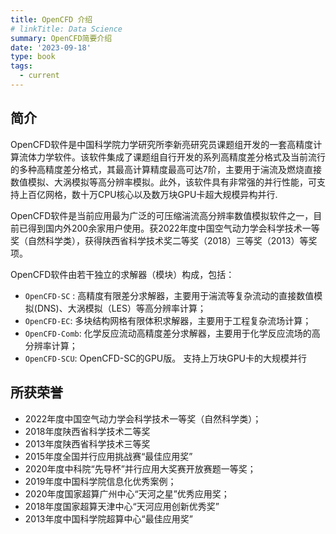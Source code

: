 ```yaml
---
title: OpenCFD 介绍
# linkTitle: Data Science
summary: OpenCFD简要介绍
date: '2023-09-18'
type: book
tags:
  - current
---
```


## 简介

OpenCFD软件是中国科学院力学研究所李新亮研究员课题组开发的一套高精度计算流体力学软件。该软件集成了课题组自行开发的系列高精度差分格式及当前流行的多种高精度差分格式，其最高计算精度最高可达7阶，主要用于湍流及燃烧直接数值模拟、大涡模拟等高分辨率模拟。此外，该软件具有非常强的并行性能，可支持上百亿网格，数十万CPU核心以及数万块GPU卡超大规模异构并行.
 
OpenCFD软件是当前应用最为广泛的可压缩湍流高分辨率数值模拟软件之一，目前已得到国内外200余家用户使用。获2022年度中国空气动力学会科学技术一等奖（自然科学类），获得陕西省科学技术奖二等奖（2018）三等奖（2013）等奖项。

OpenCFD软件由若干独立的求解器（模块）构成，包括：
- `OpenCFD-SC` :  高精度有限差分求解器，主要用于湍流等复杂流动的直接数值模拟(DNS)、大涡模拟（LES）等高分辨率计算；
- `OpenCFD-EC`: 多块结构网格有限体积求解器，主要用于工程复杂流场计算；
- `OpenCFD-Comb`: 化学反应流动高精度差分求解器，主要用于化学反应流场的高分辨率计算；
- `OpenCFD-SCU`: OpenCFD-SC的GPU版。 支持上万块GPU卡的大规模并行

## 所获荣誉

- 2022年度中国空气动力学会科学技术一等奖（自然科学类）；
- 2018年度陕西省科学技术二等奖
- 2013年度陕西省科学技术三等奖
- 2015年度全国并行应用挑战赛“最佳应用奖”
- 2020年度中科院“先导杯”并行应用大奖赛开放赛题一等奖；
- 2019年度中国科学院信息化优秀案例；
- 2020年度国家超算广州中心“天河之星”优秀应用奖；
- 2018年度国家超算天津中心“天河应用创新优秀奖”
- 2013年度中国科学院超算中心“最佳应用奖”